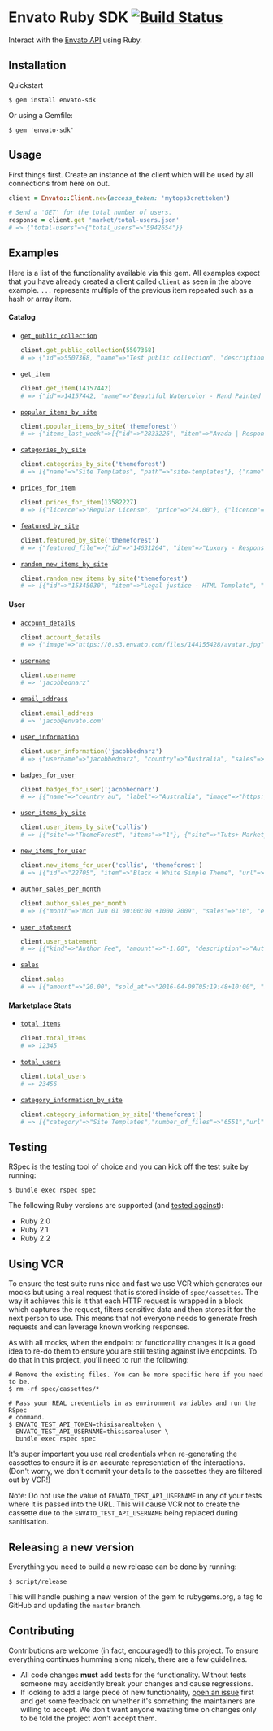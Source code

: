 # Envato Ruby SDK [![Build Status](https://travis-ci.org/jacobbednarz/envato-ruby-sdk.svg?branch=master)](https://travis-ci.org/jacobbednarz/envato-ruby-sdk)

Interact with the [Envato API][envato_api_url] using Ruby.

## Installation

Quickstart

```
$ gem install envato-sdk
```

Or using a Gemfile:

```
$ gem 'envato-sdk'
```

## Usage

First things first. Create an instance of the client which will be used by all
connections from here on out.

```rb
client = Envato::Client.new(access_token: 'mytops3crettoken')

# Send a 'GET' for the total number of users.
response = client.get 'market/total-users.json'
# => {"total-users"=>{"total_users"=>"5942654"}}
```

## Examples

Here is a list of the functionality available via this gem. All examples expect
that you have already created a client called `client` as seen in the above
example. `...` represents multiple of the previous item repeated such as a hash
or array item.

#### Catalog

- [`get_public_collection`](https://build.envato.com/api/#market_0_Catalog_Collection)

  ```rb
  client.get_public_collection(5507368)
  # => {"id"=>5507368, "name"=>"Test public collection", "description"=>"This is an example public collection", "private"=>false, "item_count"=>1, "image"=>"default-collection.png"}
  ```

- [`get_item`](https://build.envato.com/api/#market_0_Catalog_Item)

  ```rb
  client.get_item(14157442)
  # => {"id"=>14157442, "name"=>"Beautiful Watercolor - Hand Painted Creative WordPress", "description"=>"<p><img src=\"http://dtbaker.net/wp-content/uploads/sites ...
  ```

- [`popular_items_by_site`](https://build.envato.com/api/#market_Popular)

  ```rb
  client.popular_items_by_site('themeforest')
  # => {"items_last_week"=>[{"id"=>"2833226", "item"=>"Avada | Responsive Multi-Purpose Theme", "url"=>"http://themeforest.net/item/avada-responsive-multipurpose-theme/2833226", "user"=>"ThemeFusion", "thumbnail"=>"https://0.s3.envato.com/files/169508862/Thumbnail.jpg", "sales"=>"1939", "rating"=>"5.0", "rating_decimal"=>"4.78", "cost"=>"59.00", "uploaded_on"=>"Thu Aug 16 01:28:46 +1000 2012", "last_update"=>"Thu Jan 28 12:13:49 +1100 2016", "tags"=>"blog, business, clean, corporate, creative, ecommerce, modern, multipurpose, one page, photography, portfolio, responsive, retina, woocommerce, wordpress", "category"=>"wordpress/corporate", "live_preview_url"=>"https://0.s3.envato.com/files/169508866/screenshots/00_preview.__large_preview.jpg"}, {"id"=>"5871901", "item"=>"X | The Theme", ...
  ```

- [`categories_by_site`](https://build.envato.com/api/#market_Categories)

  ```rb
  client.categories_by_site('themeforest')
  # => [{"name"=>"Site Templates", "path"=>"site-templates"}, {"name"=>"Creative", "path"=>"site-templates/creative"}, {"name"=>"Portfolio", "path"=>"site-templates/creative/portfolio"}, {"name"=>"Photography", "path"=>"site-templates/creative/photography"}, {"name"=>"Art", "path"=>"site-templates/creative/art"}, {"name"=>"Experimental", "path"=>"site-templates/creative/experimental"} ...]
  ```

- [`prices_for_item`](https://build.envato.com/api/#market_ItemPrices)

  ```rb
  client.prices_for_item(13582227)
  # => [{"licence"=>"Regular License", "price"=>"24.00"}, {"licence"=>"Extended License", "price"=>"1200.00"}]
  ```

- [`featured_by_site`](https://build.envato.com/api/#market_Features)

  ```rb
  client.featured_by_site('themeforest')
  # => {"featured_file"=>{"id"=>"14631264", "item"=>"Luxury - Responsive Virtuemart Theme", "url"=>"http://themeforest.net/item/luxury-responsive-virtuemart-theme/14631264", "user"=>"dasinfomedia", "thumbnail"=>"https://0.s3.envato.com/files/169212120/luxury_thumb_jml.png", "sales"=>"27", "rating"=>"0.0", "rating_decimal"=>"0.00", "cost"=>"48.00", "uploaded_on"=>"Wed Feb 03 04:32:39 +1100 2016", "last_update"=>"Wed Mar 23 01:40:20 +1100 2016", "tags"=>"clean, clear shop, clothing, creative design, fashion, home furniture, joomla 3 theme, lifestyle, modern, online shop, professional joomla template", "category"=>"cms-themes/joomla/retail/fashion", "live_preview_url"=>"https://0.s3.envato.com/files/169212284/01_preview.__large_preview.png"}, "featured_author"=>{"id"=>"2016597", "user"=>"DigitalAtelier", "url"=>"http://themeforest.net/user/digitalatelier", "thumbnail"=>"https://0.s3.envato.com/files/50767715/logo.png"}, "free_file"=>{"id"=>"11403244", "item"=>"Melica – Responsive WordPress Blog Theme", "url"=>"http://themeforest.net/item/melica-responsive-wordpress-blog-theme/11403244", "user"=>"wphunters", "thumbnail"=>"https://0.s3.envato.com/files/174945675/thumbnail.png", "sales"=>"52", "rating"=>"5.0", "rating_decimal"=>"5.00", "cost"=>"44.00", "uploaded_on"=>"Fri May 22 05:00:32 +1000 2015", "last_update"=>"Wed Mar 02 00:53:28 +1100 2016", "tags"=>"blog, blogger, clean, creative, fashion, food, instagram, minimal, modern, music, personal,slider, travel, video", "category"=>"wordpress/blog-magazine/personal", "live_preview_url"=>"https://0.s3.envato.com/files/174945678/preview_wp.__large_preview.jpg"}}
  ```

- [`random_new_items_by_site`](https://build.envato.com/api/#market_RandomNewFiles)

  ```rb
  client.random_new_items_by_site('themeforest')
  # => [{"id"=>"15345030", "item"=>"Legal justice - HTML Template", "url"=>"http://themeforest.net/item/legal-justice-html-template/15345030", "user"=>"Xstyler", "thumbnail"=>"https://0.s3.envato.com/files/176988930/Thumbnail.png", "sales"=>"0", "rating"=>"0.0", "rating_decimal"=>"0.00", "cost"=>"15.00"}, {"id"=>"15346859", "item"=>"Gear — Automotive Business/Auto Parts Store PSD Template", "url"=>"http://themeforest.net/item/gear-automotive-businessauto-parts-store-psd-template/15346859", "user"=>"torbara", "thumbnail"=>"https://0.s3.envato.com/files/177009058/Gear_Icon.png", "sales"=>"0", "rating"=>"0.0", "rating_decimal"=>"0.00", "cost"=>"12.00"}, {"id"=>"15343695", "item"=>"Noren - Multi Store Responsive HTML Template","url"=>"http://themeforest.net/item/noren-multi-store-responsive-html-template/15343695", "user"=>"EngoTheme", "thumbnail"=>"https://0.s3.envato.com/files/178795450/80x80.jpg", "sales"=>"0", "rating"=>"0.0", "rating_decimal"=>"0.00", "cost"=>"17.00"}, {"id"=>"14770935", "item"=>"Outlaw - Stylish WooCommerce WordPress Theme", "url"=>"http://themeforest.net/item/outlaw-stylish-woocommerce-wordpress-theme/14770935", "user"=>"elusivethemes", "thumbnail"=>"https://0.s3.envato.com/files/178441822/thumb.jpg", "sales"=>"0", "rating"=>"0.0", "rating_decimal"=>"0.00", "cost"=>"59.00"}, {"id"=>"15101532", "item"=>"Ri Quartz - Responsive Multipurpose WooCommerce Theme", "url"=>"http://themeforest.net/item/ri-quartz-responsive-multipurpose-woocommerce-theme/15101532", "user"=>"CleverSoft", "thumbnail"=>"https://0.s3.envato.com/files/174287786/quartz.jpg", "sales"=>"1", "rating"=>"0.0", "rating_decimal"=>"0.00", "cost"=>"59.00"}, {"id"=>"15332367", "item"=>"Highstand - Responsive MultiPurpose HTML5 Template ", "url"=>"http://themeforest.net/item/highstand-responsive-multipurpose-html5-template-/15332367", "user"=>"gsrthemes9", "thumbnail"=>"https://0.s3.envato.com/files/178795406/thumb.jpg", "sales"=>"1", "rating"=>"0.0", "rating_decimal"=>"0.00", "cost"=>"17.00"}, {"id"=>"15156133", "item"=>"James - Responsive WooCommerce Shoes Theme", "url"=>"http://themeforest.net/item/james-responsive-woocommerce-shoes-theme/15156133", "user"=>"roadthemes", "thumbnail"=>"https://0.s3.envato.com/files/178879482/thumbnail.png", "sales"=>"0", "rating"=>"0.0", "rating_decimal"=>"0.00", "cost"=>"59.00"}, {"id"=>"15319096", "item"=>"Mozar - Fashion Clothing Bootstrap Template", "url"=>"http://themeforest.net/item/mozar-fashion-clothing-bootstrap-template/15319096", "user"=>"BootExperts", "thumbnail"=>"https://0.s3.envato.com/files/176721976/thumbnail.png", "sales"=>"0", "rating"=>"0.0", "rating_decimal"=>"0.00", "cost"=>"17.00"}, {"id"=>"14752612", "item"=>"Hash - Responsive WordPress Magazine Theme", "url"=>"http://themeforest.net/item/hash-responsive-wordpress-magazine-theme/14752612", "user"=>"PremiumLayers", "thumbnail"=>"https://0.s3.envato.com/files/178438623/80x80.jpg", "sales"=>"0", "rating"=>"0.0", "rating_decimal"=>"0.00", "cost"=>"49.00"}, {"id"=>"15079135", "item"=>"BlueMed - Health and Medical WordPress Theme", "url"=>"http://themeforest.net/item/bluemed-health-and-medical-wordpress-theme/15079135", "user"=>"happy_robot", "thumbnail"=>"https://0.s3.envato.com/files/178384359/icon.png", "sales"=>"1", "rating"=>"0.0", "rating_decimal"=>"0.00", "cost"=>"49.00"}]
  ```

#### User

- [`account_details`](https://build.envato.com/api/#market_Account)

  ```rb
  client.account_details
  # => {"image"=>"https://0.s3.envato.com/files/144155428/avatar.jpg", "firstname"=>"Jacob", "surname"=>"Bednarz", "available_earnings"=>"0.00", "total_deposits"=>"0.00", "balance"=>"0.00", "country"=>"Australia"}
  ```

- [`username`](https://build.envato.com/api/#market_Username)

  ```rb
  client.username
  # => 'jacobbednarz'
  ```

- [`email_address`](https://build.envato.com/api/#market_Email)

  ```rb
  client.email_address
  # => 'jacob@envato.com'
  ```

- [`user_information`](https://build.envato.com/api/#market_User)

  ```rb
  client.user_information('jacobbednarz')
  # => {"username"=>"jacobbednarz", "country"=>"Australia", "sales"=>"0", "location"=>"", "image" => "https://0.s3.envato.com/files/144155428/avatar.jpg", "followers"=>"4"}
  ```

- [`badges_for_user`](https://build.envato.com/api/#market_UserBadges)

  ```rb
  client.badges_for_user('jacobbednarz')
  # => [{"name"=>"country_au", "label"=>"Australia", "image"=>"https://dmypbau5frl9g.cloudfront.net/assets/badges/country_au-53dc340a932f5b9f1d1db574fb6712b4.svg"}, {"name"=>"envato_team", "label"=>"Envato Team", "image"=>"https://dmypbau5frl9g.cloudfront.net/assets/badges/envato_team-ac987db51c92549046fa25dfb7259bf9.svg"}, {"name"=>"exclusive", "label"=>"Exclusive Author", "image"=>"https://dmypbau5frl9g.cloudfront.net/assets/badges/exclusive-f7d9bbcda891f9ad25f00da4ea099435.svg"}]
  ```

- [`user_items_by_site`](https://build.envato.com/api/#market_UserItemsBySite)

  ```rb
  client.user_items_by_site('collis')
  # => [{"site"=>"ThemeForest", "items"=>"1"}, {"site"=>"Tuts+ Marketplace", "items"=>"2"}]
  ```

- [`new_items_for_user`](https://build.envato.com/api/#market_NewFilesFromUser)

  ```rb
  client.new_items_for_user('collis', 'themeforest')
  # => [{"id"=>"22705", "item"=>"Black + White Simple Theme", "url"=>"http://themeforest.net/item/black-white-simple-theme/22705", "user"=>"collis", "thumbnail"=>"https://preview-tf.s3.envato.com/files/60223.jpg", "sales"=>"916", "rating"=>"4.5", "rating_decimal"=>"4.32", "cost"=>"8.00", "uploaded_on"=>"Tue Dec 02 04:01:12 +1100 2008", "last_update"=>"", "tags"=>"clean", "category"=>"psd-templates/creative", "live_preview_url"=>"https://0.s3.envato.com/files/60224/1_home.__large_preview.jpg"}]
  ```

- [`author_sales_per_month`](https://build.envato.com/api/#market_EarningsAndSalesByMonth)

  ```rb
  client.author_sales_per_month
  # => [{"month"=>"Mon Jun 01 00:00:00 +1000 2009", "sales"=>"10", "earnings"=>"120.60"} ... ]
  ```

- [`user_statement`](https://build.envato.com/api/#market_Statement)

  ```rb
  client.user_statement
  # => [{"kind"=>"Author Fee", "amount"=>"-1.00", "description"=>"Author Fee for included support sale IVIP1234", "occured_at"=>"Sat Apr 09 05:11:49 +1000 2014"} ... ]
  ```

- [`sales`](https://build.envato.com/api/#market_0_Author_Sales)

  ```rb
  client.sales
  # => [{"amount"=>"20.00", "sold_at"=>"2016-04-09T05:19:48+10:00", "item"=>{"id"=>123456, "name"=>"A cool theme - WordPress","description"=>"This is a theme I made and looks good!", "summary"=>"Widget Ready: Yes" ... ]
  ```

#### Marketplace Stats

- [`total_items`](https://build.envato.com/api/#market_TotalItems)

  ```rb
  client.total_items
  # => 12345
  ```

- [`total_users`](https://build.envato.com/api/#market_TotalUsers)

  ```rb
  client.total_users
  # => 23456
  ```

- [`category_information_by_site`](https://build.envato.com/api/#market_NumberOfFiles)

  ```rb
  client.category_information_by_site('themeforest')
  # => [{"category"=>"Site Templates","number_of_files"=>"6551","url"=>"http://themeforest.net/category/site-templates"}, ... ]
  ```

## Testing

RSpec is the testing tool of choice and you can kick off the test suite by
running:

```
$ bundle exec rspec spec
```

The following Ruby versions are supported (and [tested against][travis_ci_url]):

- Ruby 2.0
- Ruby 2.1
- Ruby 2.2

## Using VCR

To ensure the test suite runs nice and fast we use VCR which generates our mocks
but using a real request that is stored inside of `spec/cassettes`. The way it
achieves this is it that each HTTP request is wrapped in a block which captures
the request, filters sensitive data and then stores it for the next person to
use. This means that not everyone needs to generate fresh requests and can
leverage known working responses.

As with all mocks, when the endpoint or functionality changes it is a good idea
to re-do them to ensure you are still testing against live endpoints. To do that
in this project, you'll need to run the following:

```
# Remove the existing files. You can be more specific here if you need to be.
$ rm -rf spec/cassettes/*

# Pass your REAL credentials in as environment variables and run the RSpec
# command.
$ ENVATO_TEST_API_TOKEN=thisisarealtoken \
  ENVATO_TEST_API_USERNAME=thisisarealuser \
  bundle exec rspec spec
```

It's super important you use real credentials when re-generating the cassettes
to ensure it is an accurate representation of the interactions. (Don't worry, we
don't commit your details to the cassettes they are filtered out by VCR!)

Note: Do not use the value of `ENVATO_TEST_API_USERNAME` in any of your tests
where it is passed into the URL. This will cause VCR not to create the cassette
due to the `ENVATO_TEST_API_USERNAME` being replaced during sanitisation.
## Releasing a new version

Everything you need to build a new release can be done by running:

```
$ script/release
```

This will handle pushing a new version of the gem to rubygems.org, a tag to
GitHub and updating the `master` branch.

## Contributing

Contributions are welcome (in fact, encouraged!) to this project. To ensure
everything continues humming along nicely, there are a few guidelines.

- All code changes **must** add tests for the functionality. Without tests
  someone may accidently break your changes and cause regressions.
- If looking to add a large piece of new functionality,
  [open an issue][new_issue_url] first and get some feedback on whether it's
  something the maintainers are willing to accept. We don't want anyone wasting
  time on changes only to be told the project won't accept them.

[envato_api_url]: https://build.envato.com
[travis_ci_url]: https://travis-ci.org/jacobbednarz/envato-ruby-sdk
[new_issue_url]: https://github.com/jacobbednarz/envato-ruby-sdk/issues/new
